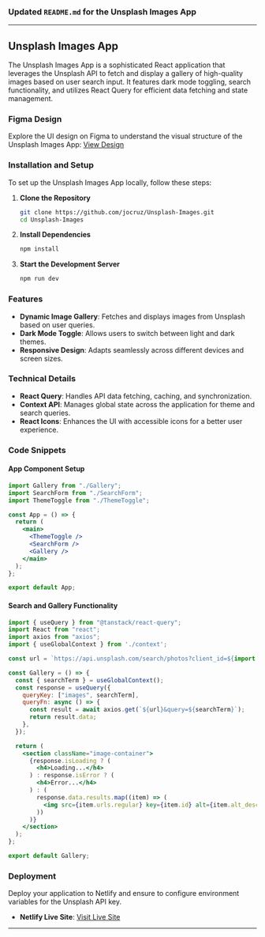 ### Updated `README.md` for the Unsplash Images App

---

## Unsplash Images App

The Unsplash Images App is a sophisticated React application that leverages the Unsplash API to fetch and display a gallery of high-quality images based on user search input. It features dark mode toggling, search functionality, and utilizes React Query for efficient data fetching and state management.

### Figma Design

Explore the UI design on Figma to understand the visual structure of the Unsplash Images App:
[View Design](https://www.figma.com/file/O2MaAAlr4nznh7m53azatL/Unsplash-images?node-id=0%3A1&t=cYDOCgqOs9IX2If0-1)

### Installation and Setup

To set up the Unsplash Images App locally, follow these steps:

1. **Clone the Repository**
   ```bash
   git clone https://github.com/jocruz/Unsplash-Images.git
   cd Unsplash-Images
   ```

2. **Install Dependencies**
   ```bash
   npm install
   ```

3. **Start the Development Server**
   ```bash
   npm run dev
   ```

### Features

- **Dynamic Image Gallery**: Fetches and displays images from Unsplash based on user queries.
- **Dark Mode Toggle**: Allows users to switch between light and dark themes.
- **Responsive Design**: Adapts seamlessly across different devices and screen sizes.

### Technical Details

- **React Query**: Handles API data fetching, caching, and synchronization.
- **Context API**: Manages global state across the application for theme and search queries.
- **React Icons**: Enhances the UI with accessible icons for a better user experience.

### Code Snippets

#### App Component Setup
```jsx
import Gallery from "./Gallery";
import SearchForm from "./SearchForm";
import ThemeToggle from "./ThemeToggle";

const App = () => {
  return (
    <main>
      <ThemeToggle />
      <SearchForm />
      <Gallery />
    </main>
  );
};

export default App;
```

#### Search and Gallery Functionality
```jsx
import { useQuery } from "@tanstack/react-query";
import React from "react";
import axios from "axios";
import { useGlobalContext } from './context';

const url = `https://api.unsplash.com/search/photos?client_id=${import.meta.env.VITE_API_KEY}`;

const Gallery = () => {
  const { searchTerm } = useGlobalContext();
  const response = useQuery({
    queryKey: ["images", searchTerm],
    queryFn: async () => {
      const result = await axios.get(`${url}&query=${searchTerm}`);
      return result.data;
    },
  });

  return (
    <section className="image-container">
      {response.isLoading ? (
        <h4>Loading...</h4>
      ) : response.isError ? (
        <h4>Error...</h4>
      ) : (
        response.data.results.map((item) => (
          <img src={item.urls.regular} key={item.id} alt={item.alt_description} className="img" />
        ))
      )}
    </section>
  );
};

export default Gallery;
```

### Deployment

Deploy your application to Netlify and ensure to configure environment variables for the Unsplash API key.

- **Netlify Live Site**: [Visit Live Site](https://app.netlify.com/sites/soft-tulumba-806a9b/overview)

---
